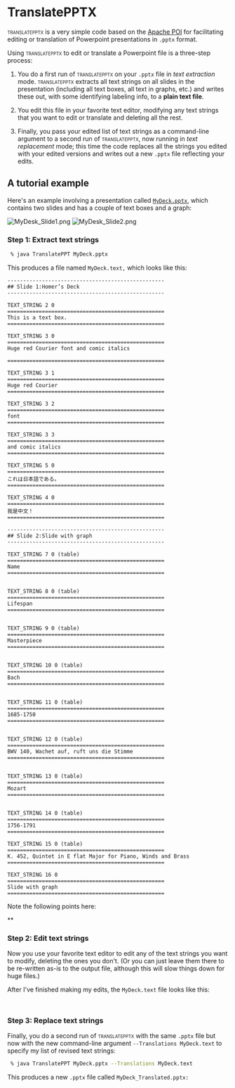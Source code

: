 # TranslatePPTX

<span style="text-transform: uppercase; font-size: 70%;">translatepptx</span>
is a very simple code based on the
[Apache POI](https://poi.apache.org)
for facilitating editing or translation of Powerpoint
presentations in `.pptx` format.

Using
<span style="text-transform: uppercase; font-size: 70%;">translatepptx</span>
to edit or translate a Powerpoint file is a three-step process:

1. You do a first run of
   <span style="text-transform: uppercase; font-size: 70%;">translatepptx</span>
   on your `.pptx` file in *text extraction* mode.
   <span style="text-transform: uppercase; font-size: 70%;">translatepptx</span>
   extracts all text strings on all slides in the presentation 
   (including all text boxes, all text in graphs, etc.) and 
   writes these out, with some identifying labeling info,
   to a **plain text file**.

2. You edit this file in your favorite text editor,
   modifying any text strings that you want to edit or translate
   and deleting all the rest. 

3.  Finally, you pass your edited list of text strings as a
    command-line argument to a second run of
    <span STYLE="font-variant: small-caps;">translatepptx</span>,
    now running in *text replacement* mode;
    this time the code replaces all the strings you edited with 
    your edited versions and writes out a new `.pptx` file
    reflecting your edits.

## A tutorial example

Here's an example involving a presentation called
[`MyDeck.pptx`](example/MyDeck.pptx),
which contains two slides and has a couple of text boxes
and a graph:


![MyDesk_Slide1.png](examples/MyDesk_Slide1.png)
![MyDesk_Slide2.png](examples/MyDesk_Slide2.png)

### Step 1: Extract text strings

````bash
 % java TranslatePPT MyDeck.pptx
````

This produces a file named `MyDeck.text,`
which looks like this:

````
--------------------------------------------------
## Slide 1:Homer’s Deck
--------------------------------------------------

TEXT_STRING 2 0
==================================================
This is a text box.
==================================================

TEXT_STRING 3 0
==================================================
Huge red Courier font and comic italics

==================================================

TEXT_STRING 3 1
==================================================
Huge red Courier 
==================================================

TEXT_STRING 3 2
==================================================
font 
==================================================

TEXT_STRING 3 3
==================================================
and comic italics
==================================================

TEXT_STRING 5 0
==================================================
これは日本語である。
==================================================

TEXT_STRING 4 0
==================================================
我是中文！
==================================================

--------------------------------------------------
## Slide 2:Slide with graph
--------------------------------------------------

TEXT_STRING 7 0 (table)
==================================================
Name
==================================================


TEXT_STRING 8 0 (table)
==================================================
Lifespan
==================================================


TEXT_STRING 9 0 (table)
==================================================
Masterpiece
==================================================


TEXT_STRING 10 0 (table)
==================================================
Bach
==================================================


TEXT_STRING 11 0 (table)
==================================================
1685-1750
==================================================


TEXT_STRING 12 0 (table)
==================================================
BWV 140, Wachet auf, ruft uns die Stimme
==================================================


TEXT_STRING 13 0 (table)
==================================================
Mozart
==================================================


TEXT_STRING 14 0 (table)
==================================================
1756-1791
==================================================

TEXT_STRING 15 0 (table)
==================================================
K. 452, Quintet in E flat Major for Piano, Winds and Brass
==================================================

TEXT_STRING 16 0
==================================================
Slide with graph
==================================================

````

Note the following points here:

** 

### Step 2: Edit text strings

Now you use your favorite text editor to edit
any of the text strings you want to modify, deleting
the ones you don't. (Or you can just leave them there
to be re-written as-is to the output file, although this
will slow things down for huge files.)

After I've finished making my edits, the `MyDeck.text`
file looks like this:

````bash
 
````

### Step 3: Replace text strings

Finally, you do a second run of 
<span style="text-transform: uppercase; font-size: 70%;">translatepptx</span>
with the same `.pptx` file but now with
the new command-line argument `--Translations MyDeck.text`
to specify my list of revised text strings:

````bash
 % java TranslatePPT MyDeck.pptx --Translations MyDeck.text
````

This produces a new `.pptx` file called `MyDeck_Translated.pptx:`

````
````
